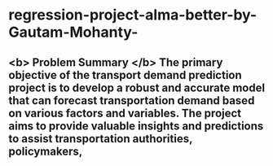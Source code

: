 # regression-project-alma-better-by-Gautam-Mohanty-
## &lt;b> Problem Summary &lt;/b>  The primary objective of the transport demand prediction project is to develop a robust and accurate model that can forecast transportation demand based on various factors and variables. The project aims to provide valuable insights and predictions to assist transportation authorities, policymakers,
